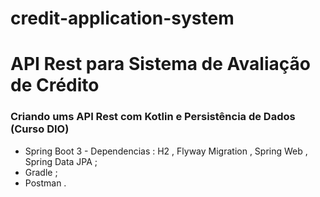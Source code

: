 # credit-application-system

# API Rest para Sistema de Avaliação de Crédito

### Criando ums API Rest com Kotlin e Persistência de Dados (Curso DIO)


- Spring Boot 3 - Dependencias : H2 , Flyway Migration , Spring Web , Spring Data JPA ;
- Gradle ;
- Postman .
